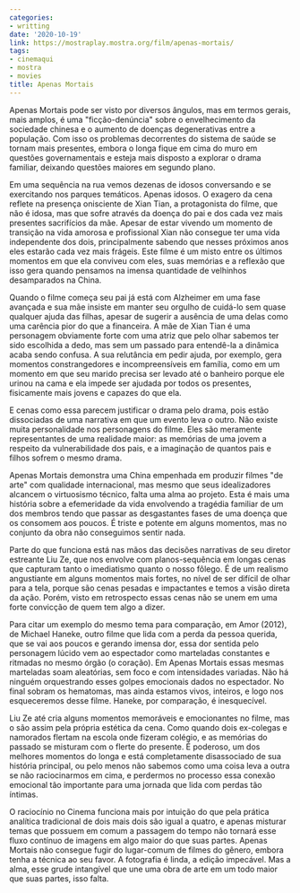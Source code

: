 ```yaml
---
categories:
- writting
date: '2020-10-19'
link: https://mostraplay.mostra.org/film/apenas-mortais/
tags:
- cinemaqui
- mostra
- movies
title: Apenas Mortais
---
```


Apenas Mortais pode ser visto por diversos ângulos, mas em termos gerais, mais amplos, é uma "ficção-denúncia" sobre o envelhecimento da sociedade chinesa e o aumento de doenças degenerativas entre a população. Com isso os problemas decorrentes do sistema de saúde se tornam mais presentes, embora o longa fique em cima do muro em questões governamentais e esteja mais disposto a explorar o drama familiar, deixando questões maiores em segundo plano.

Em uma sequência na rua vemos dezenas de idosos conversando e se exercitando nos parques temáticos. Apenas idosos. O exagero da cena reflete na presença onisciente de Xian Tian, a protagonista do filme, que não é idosa, mas que sofre através da doença do pai e dos cada vez mais presentes sacrifícios da mãe. Apesar de estar vivendo um momento de transição na vida amorosa e profissional Xian não consegue ter uma vida independente dos dois, principalmente sabendo que nesses próximos anos eles estarão cada vez mais frágeis. Este filme é um misto entre os últimos momentos em que ela conviveu com eles, suas memórias e a reflexão que isso gera quando pensamos na imensa quantidade de velhinhos desamparados na China.

Quando o filme começa seu pai já está com Alzheimer em uma fase avançada e sua mãe insiste em manter seu orgulho de cuidá-lo sem quase qualquer ajuda das filhas, apesar de sugerir a ausência de uma delas como uma carência pior do que a financeira. A mãe de Xian Tian é uma personagem obviamente forte com uma atriz que pelo olhar sabemos ter sido escolhida a dedo, mas sem um passado para entendê-la a dinâmica acaba sendo confusa. A sua relutância em pedir ajuda, por exemplo, gera momentos constrangedores e incompreensíveis em família, como em um momento em que seu marido precisa ser levado até o banheiro porque ele urinou na cama e ela impede ser ajudada por todos os presentes, fisicamente mais jovens e capazes do que ela.

E cenas como essa parecem justificar o drama pelo drama, pois estão dissociadas de uma narrativa em que um evento leva o outro. Não existe muita personalidade nos personagens do filme. Eles são meramente representantes de uma realidade maior: as memórias de uma jovem a respeito da vulnerabilidade dos pais, e a imaginação de quantos pais e filhos sofrem o mesmo drama.

Apenas Mortais demonstra uma China empenhada em produzir filmes "de arte" com qualidade internacional, mas mesmo que seus idealizadores alcancem o virtuosismo técnico, falta uma alma ao projeto. Esta é mais uma história sobre a efemeridade da vida envolvendo a tragédia familiar de um dos membros tendo que passar as desgastantes fases de uma doença que os consomem aos poucos. É triste e potente em alguns momentos, mas no conjunto da obra não conseguimos sentir nada.

Parte do que funciona está nas mãos das decisões narrativas de seu diretor estreante Liu Ze, que nos envolve com planos-sequência em longas cenas que capturam tanto o imediatismo quanto o nosso fôlego. É de um realismo angustiante em alguns momentos mais fortes, no nível de ser difícil de olhar para a tela, porque são cenas pesadas e impactantes e temos a visão direta da ação. Porém, visto em retrospecto essas cenas não se unem em uma forte convicção de quem tem algo a dizer.

Para citar um exemplo do mesmo tema para comparação, em Amor (2012), de Michael Haneke, outro filme que lida com a perda da pessoa querida, que se vai aos poucos e gerando imensa dor, essa dor sentida pelo personagem lúcido vem ao espectador como marteladas constantes e ritmadas no mesmo órgão (o coração). Em Apenas Mortais essas mesmas marteladas soam aleatórias, sem foco e com intensidades variadas. Não há ninguém orquestrando esses golpes emocionais dados no espectador. No final sobram os hematomas, mas ainda estamos vivos, inteiros, e logo nos esqueceremos desse filme. Haneke, por comparação, é inesquecível.

Liu Ze até cria alguns momentos memoráveis e emocionantes no filme, mas o são assim pela própria estética da cena. Como quando dois ex-colegas e namorados flertam na escola onde fizeram colégio, e as memórias do passado se misturam com o flerte do presente. É poderoso, um dos melhores momentos do longa e está completamente disassociado de sua história principal, ou pelo menos não sabemos como uma coisa leva a outra se não raciocinarmos em cima, e perdermos no processo essa conexão emocional tão importante para uma jornada que lida com perdas tão íntimas.

O raciocínio no Cinema funciona mais por intuição do que pela prática analítica tradicional de dois mais dois são igual a quatro, e apenas misturar temas que possuem em comum a passagem do tempo não tornará esse fluxo contínuo de imagens em algo maior do que suas partes. Apenas Mortais não consegue fugir do lugar-comum de filmes do gênero, embora tenha a técnica ao seu favor. A fotografia é linda, a edição impecável. Mas a alma, esse grude intangível que une uma obra de arte em um todo maior que suas partes, isso falta.

